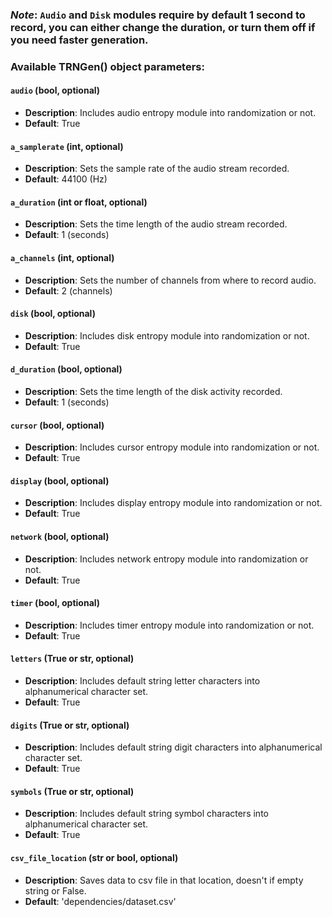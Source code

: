 ### *Note*: `Audio` and `Disk` modules require by default 1 second to record, you can either change the duration, or turn them off if you need faster generation.

### Available TRNGen() object parameters:
#### `audio` (bool, optional)
- **Description**: Includes audio entropy module into randomization or not.
- **Default**: True
#### `a_samplerate` (int, optional)
- **Description**: Sets the sample rate of the audio stream recorded.
- **Default**: 44100 (Hz)
#### `a_duration` (int or float, optional)
- **Description**: Sets the time length of the audio stream recorded.
- **Default**: 1 (seconds)
#### `a_channels` (int, optional)
- **Description**: Sets the number of channels from where to record audio.
- **Default**: 2 (channels)
#### `disk` (bool, optional)
- **Description**: Includes disk entropy module into randomization or not.
- **Default**: True
#### `d_duration` (bool, optional)
- **Description**: Sets the time length of the disk activity recorded.
- **Default**: 1 (seconds)
#### `cursor` (bool, optional)
- **Description**: Includes cursor entropy module into randomization or not.
- **Default**: True
#### `display` (bool, optional)
- **Description**: Includes display entropy module into randomization or not.
- **Default**: True
#### `network` (bool, optional)
- **Description**: Includes network entropy module into randomization or not.
- **Default**: True
#### `timer` (bool, optional)
- **Description**: Includes timer entropy module into randomization or not.
- **Default**: True
#### `letters` (True or str, optional)
- **Description**: Includes default string letter characters into alphanumerical character set.
- **Default**: True
#### `digits` (True or str, optional)
- **Description**: Includes default string digit characters into alphanumerical character set.
- **Default**: True
#### `symbols` (True or str, optional)
- **Description**: Includes default string symbol characters into alphanumerical character set.
- **Default**: True
#### `csv_file_location` (str or bool, optional)
- **Description**: Saves data to csv file in that location, doesn't if empty string or False.
- **Default**: 'dependencies/dataset.csv'
